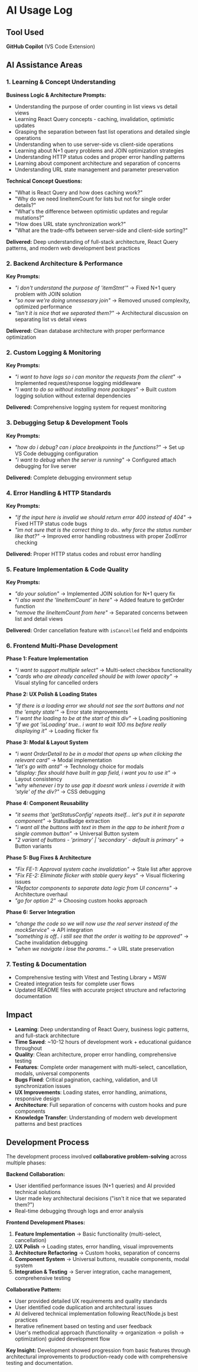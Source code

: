 # AI Usage Log

## Tool Used
**GitHub Copilot** (VS Code Extension)

## AI Assistance Areas

### 1. Learning & Concept Understanding
**Business Logic & Architecture Prompts:**
- Understanding the purpose of order counting in list views vs detail views
- Learning React Query concepts - caching, invalidation, optimistic updates
- Grasping the separation between fast list operations and detailed single operations
- Understanding when to use server-side vs client-side operations
- Learning about N+1 query problems and JOIN optimization strategies
- Understanding HTTP status codes and proper error handling patterns
- Learning about component architecture and separation of concerns
- Understanding URL state management and parameter preservation

**Technical Concept Questions:**
- "What is React Query and how does caching work?"
- "Why do we need lineItemCount for lists but not for single order details?"
- "What's the difference between optimistic updates and regular mutations?"
- "How does URL state synchronization work?"
- "What are the trade-offs between server-side and client-side sorting?"

**Delivered:** Deep understanding of full-stack architecture, React Query patterns, and modern web development best practices

### 2. Backend Architecture & Performance
**Key Prompts:**
- *"i don't understand the purpose of 'itemStmt'"* → Fixed N+1 query problem with JOIN solution
- *"so now we're doing unnessesary join"* → Removed unused complexity, optimized performance
- *"isn't it is nice that we separated them?"* → Architectural discussion on separating list vs detail views

**Delivered:** Clean database architecture with proper performance optimization

### 2. Custom Logging & Monitoring
**Key Prompts:**
- *"i want to have logs so i can monitor the requests from the client"* → Implemented request/response logging middleware
- *"i want to do so without installing more packages"* → Built custom logging solution without external dependencies

**Delivered:** Comprehensive logging system for request monitoring

### 3. Debugging Setup & Development Tools
**Key Prompts:**
- *"how do i debug? can i place breakpoints in the functions?"* → Set up VS Code debugging configuration
- *"i want to debug when the server is running"* → Configured attach debugging for live server

**Delivered:** Complete debugging environment setup

### 4. Error Handling & HTTP Standards
**Key Prompts:**
- *"if the input here is invalid we should return error 400 instead of 404"* → Fixed HTTP status code bugs
- *"im not sure that is the correct thing to do.. why force the status number like that?"* → Improved error handling robustness with proper ZodError checking

**Delivered:** Proper HTTP status codes and robust error handling

### 5. Feature Implementation & Code Quality
**Key Prompts:**
- *"do your solution"* → Implemented JOIN solution for N+1 query fix
- *"i also want the 'lineItemCount' in here"* → Added feature to getOrder function
- *"remove the lineItemCount from here"* → Separated concerns between list and detail views

**Delivered:** Order cancellation feature with `isCancelled` field and endpoints

### 6. Frontend Multi-Phase Development

**Phase 1: Feature Implementation**
- *"i want to support multiple select"* → Multi-select checkbox functionality
- *"cards who are already cancelled should be with lower opacity"* → Visual styling for cancelled orders

**Phase 2: UX Polish & Loading States**
- *"if there is a loading error we should not see the sort buttons and not the 'empty state'"* → Error state improvements
- *"i want the loading to be at the start of this div"* → Loading positioning
- *"if we got 'isLoading' true.. i want to wait 100 ms before really displaying it"* → Loading flicker fix

**Phase 3: Modal & Layout System**
- *"i want OrderDetail to be in a modal that opens up when clicking the relevant card"* → Modal implementation
- *"let's go with antd"* → Technology choice for modals
- *"display: flex should have built in gap field, i want you to use it"* → Layout consistency
- *"why whenever i try to use gap it doesnt work unless i override it with 'style' of the div?"* → CSS debugging

**Phase 4: Component Reusability**
- *"it seems that 'getStatusConfig' repeats itself... let's put it in separate component"* → StatusBadge extraction
- *"i want all the buttons with text in them in the app to be inherit from a single common button"* → Universal Button system
- *"2 variant of buttons - 'primary' | 'secondary' - default is primary"* → Button variants

**Phase 5: Bug Fixes & Architecture**
- *"Fix FE-1: Approval system cache invalidation"* → Stale list after approve
- *"Fix FE-2: Eliminate flicker with stable query keys"* → Visual flickering issues
- *"Refactor components to separate data logic from UI concerns"* → Architecture overhaul
- *"go for option 2"* → Choosing custom hooks approach

**Phase 6: Server Integration**
- *"change the code so we will now use the real server instead of the mockService"* → API integration
- *"something is off.. i still see that the order is waiting to be approved"* → Cache invalidation debugging
- *"when we navigate i lose the params.."* → URL state preservation

### 7. Testing & Documentation
- Comprehensive testing with Vitest and Testing Library + MSW
- Created integration tests for complete user flows
- Updated README files with accurate project structure and refactoring documentation

## Impact
- **Learning**: Deep understanding of React Query, business logic patterns, and full-stack architecture
- **Time Saved**: ~10-12 hours of development work + educational guidance throughout
- **Quality**: Clean architecture, proper error handling, comprehensive testing
- **Features**: Complete order management with multi-select, cancellation, modals, universal components
- **Bugs Fixed**: Critical pagination, caching, validation, and UI synchronization issues
- **UX Improvements**: Loading states, error handling, animations, responsive design
- **Architecture**: Full separation of concerns with custom hooks and pure components
- **Knowledge Transfer**: Understanding of modern web development patterns and best practices

## Development Process
The development process involved **collaborative problem-solving** across multiple phases:

**Backend Collaboration:**
- User identified performance issues (N+1 queries) and AI provided technical solutions
- User made key architectural decisions ("isn't it nice that we separated them?")
- Real-time debugging through logs and error analysis

**Frontend Development Phases:**
1. **Feature Implementation** → Basic functionality (multi-select, cancellation)
2. **UX Polish** → Loading states, error handling, visual improvements
3. **Architecture Refactoring** → Custom hooks, separation of concerns
4. **Component System** → Universal buttons, reusable components, modal system
5. **Integration & Testing** → Server integration, cache management, comprehensive testing

**Collaborative Pattern:**
- User provided detailed UX requirements and quality standards
- User identified code duplication and architectural issues
- AI delivered technical implementation following React/Node.js best practices
- Iterative refinement based on testing and user feedback
- User's methodical approach (functionality → organization → polish → optimization) guided development flow

**Key Insight:** Development showed progression from basic features through architectural improvements to production-ready code with comprehensive testing and documentation.
